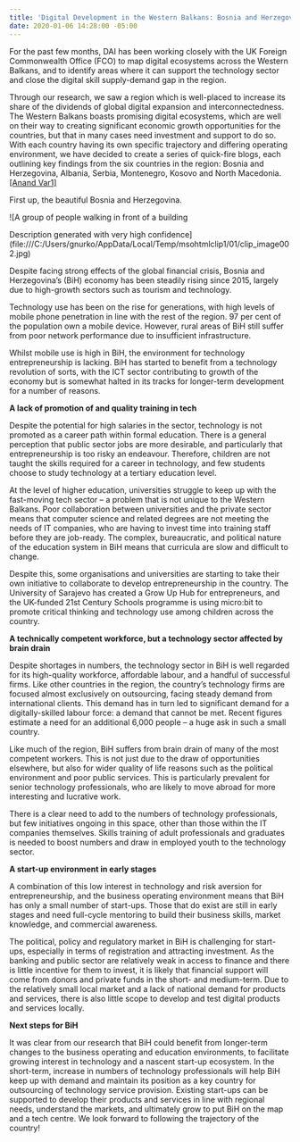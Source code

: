 ```yaml
---
title: 'Digital Development in the Western Balkans: Bosnia and Herzegovina'
date: 2020-01-06 14:28:00 -05:00
---
```


For the past few months, DAI has been working closely with the UK Foreign Commonwealth Office (FCO) to map digital ecosystems across the Western Balkans, and to identify areas where it can support the technology sector and close the digital skill supply-demand gap in the region.

Through our research, we saw a region which is well-placed to increase its share of the dividends of global digital expansion and interconnectedness. The Western Balkans boasts promising digital ecosystems, which are well on their way to creating significant economic growth opportunities for the countries, but that in many cases need investment and support to do so. With each country having its own specific trajectory and differing operating environment, we have decided to create a series of quick-fire blogs, each outlining key findings from the six countries in the region: Bosnia and Herzegovina, Albania, Serbia, Montenegro, Kosovo and North Macedonia. [\[Anand Var1\]](#_msocom_1)

First up, the beautiful Bosnia and Herzegovina.

![A group of people walking in front of a building

Description generated with very high confidence](file:///C:/Users/gnurko/AppData/Local/Temp/msohtmlclip1/01/clip_image002.jpg)

<!--more-->

Despite facing strong effects of the global financial crisis, Bosnia and Herzegovina’s (BiH) economy has been steadily rising since 2015, largely due to high-growth sectors such as tourism and technology.

Technology use has been on the rise for generations, with high levels of mobile phone penetration in line with the rest of the region. 97 per cent of the population own a mobile device. However, rural areas of BiH still suffer from poor network performance due to insufficient infrastructure.

Whilst mobile use is high in BiH, the environment for technology entrepreneurship is lacking. BiH has started to benefit from a technology revolution of sorts, with the ICT sector contributing to growth of the economy but is somewhat halted in its tracks for longer-term development for a number of reasons.

**A lack of promotion of and quality training in tech**

Despite the potential for high salaries in the sector, technology is not promoted as a career path within formal education. There is a general perception that public sector jobs are more desirable, and particularly that entrepreneurship is too risky an endeavour. Therefore, children are not taught the skills required for a career in technology, and few students choose to study technology at a tertiary education level.

At the level of higher education, universities struggle to keep up with the fast-moving tech sector – a problem that is not unique to the Western Balkans. Poor collaboration between universities and the private sector means that computer science and related degrees are not meeting the needs of IT companies, who are having to invest time into training staff before they are job-ready. The complex, bureaucratic, and political nature of the education system in BiH means that curricula are slow and difficult to change.

Despite this, some organisations and universities are starting to take their own initiative to collaborate to develop entrepreneurship in the country. The University of Sarajevo has created a Grow Up Hub for entrepreneurs, and the UK-funded 21st Century Schools programme is using micro:bit to promote critical thinking and technology use among children across the country.

**A technically competent workforce, but a technology sector affected by brain drain**

Despite shortages in numbers, the technology sector in BiH is well regarded for its high-quality workforce, affordable labour, and a handful of successful firms. Like other countries in the region, the country’s technology firms are focused almost exclusively on outsourcing, facing steady demand from international clients. This demand has in turn led to significant demand for a digitally-skilled labour force: a demand that cannot be met. Recent figures estimate a need for an additional 6,000 people – a huge ask in such a small country.

Like much of the region, BiH suffers from brain drain of many of the most competent workers. This is not just due to the draw of opportunities elsewhere, but also for wider quality of life reasons such as the political environment and poor public services. This is particularly prevalent for senior technology professionals, who are likely to move abroad for more interesting and lucrative work.

There is a clear need to add to the numbers of technology professionals, but few initiatives ongoing in this space, other than those within the IT companies themselves. Skills training of adult professionals and graduates is needed to boost numbers and draw in employed youth to the technology sector.

**A start-up environment in early stages**

A combination of this low interest in technology and risk aversion for entrepreneurship, and the business operating environment means that BiH has only a small number of start-ups. Those that do exist are still in early stages and need full-cycle mentoring to build their business skills, market knowledge, and commercial awareness.

The political, policy and regulatory market in BiH is challenging for start-ups, especially in terms of registration and attracting investment. As the banking and public sector are relatively weak in access to finance and there is little incentive for them to invest, it is likely that financial support will come from donors and private funds in the short- and medium-term. Due to the relatively small local market and a lack of national demand for products and services, there is also little scope to develop and test digital products and services locally.

**Next steps for BiH**

It was clear from our research that BiH could benefit from longer-term changes to the business operating and education environments, to facilitate growing interest in technology and a nascent start-up ecosystem. In the short-term, increase in numbers of technology professionals will help BiH keep up with demand and maintain its position as a key country for outsourcing of technology service provision. Existing start-ups can be supported to develop their products and services in line with regional needs, understand the markets, and ultimately grow to put BiH on the map and a tech centre. We look forward to following the trajectory of the country!